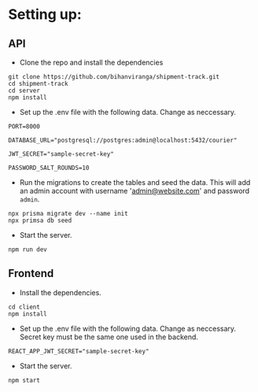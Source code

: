 # Setting up:

## API

- Clone the repo and install the dependencies

```
git clone https://github.com/bihanviranga/shipment-track.git
cd shipment-track
cd server
npm install
```

- Set up the .env file with the following data. Change as neccessary.

```
PORT=8000

DATABASE_URL="postgresql://postgres:admin@localhost:5432/courier"

JWT_SECRET="sample-secret-key"

PASSWORD_SALT_ROUNDS=10
```

- Run the migrations to create the tables and seed the data. This will add an admin account with username 'admin@website.com' and password `admin`.

```
npx prisma migrate dev --name init
npx primsa db seed
```

- Start the server.

```
npm run dev
```

## Frontend

- Install the dependencies.

```
cd client
npm install
```

- Set up the .env file with the following data. Change as neccessary. Secret key must be the same one used in the backend.

```
REACT_APP_JWT_SECRET="sample-secret-key"
```

- Start the server.

```
npm start
```
